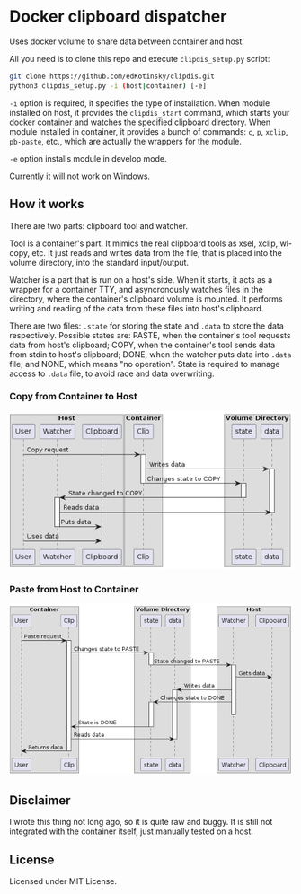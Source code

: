 # Docker clipboard dispatcher

Uses docker volume to share data between container and host. 

All you need is to clone this repo and execute `clipdis_setup.py` script:

```sh
git clone https://github.com/edKotinsky/clipdis.git
python3 clipdis_setup.py -i (host|container) [-e]
```

`-i` option is required, it specifies the type of installation. When module
installed on host, it provides the `clipdis_start` command, which starts
your docker container and watches the specified clipboard directory.
When module installed in container, it provides a bunch of commands: `c`, `p`,
`xclip`, `pb-paste`, etc., which are actually the wrappers for the module.

`-e` option installs module in develop mode.

Currently it will not work on Windows.

## How it works

There are two parts: clipboard tool and watcher. 

Tool is a container's part.
It mimics the real clipboard tools as xsel, xclip, wl-copy, etc. It just reads
and writes data from the file, that is placed into the volume directory,
into the standard input/output.

Watcher is a part that is run on a host's side. When it starts, it acts as
a wrapper for a container TTY, and asyncronously watches files in the directory,
where the container's clipboard volume is mounted. It performs writing and
reading of the data from these files into host's clipboard.

There are two files: `.state` for storing the state and `.data` to store the
data respectively. Possible states are: PASTE, when the container's tool
requests data from host's clipboard; COPY, when the container's tool
sends data from stdin to host's clipboard; DONE, when the watcher puts data
into `.data` file; and NONE, which means "no operation". State is required to
manage access to `.data` file, to avoid race and data overwriting.

### Copy from Container to Host

![Copy operation diagram](./resources/copy.png "Copy diagram")

### Paste from Host to Container

![Paste operation diagram](./resources/paste.png "Paste diagram")

## Disclaimer

I wrote this thing not long ago, so it is quite raw and buggy. It is still not
integrated with the container itself, just manually tested on a host.

## License

Licensed under MIT License.
